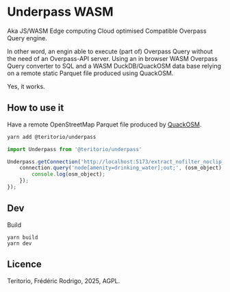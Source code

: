 # Underpass WASM

Aka JS/WASM Edge computing Cloud optimised Compatible Overpass Query engine.

In other word, an engin able to execute (part of) Overpass Query without the need of an Overpass-API server. Using an in browser WASM Overpass Query converter to SQL and a WASM DuckDB/QuackOSM data base relying on a remote static Parquet file produced using QuackOSM.

Yes, it works.

## How to use it

Have a remote OpenStreetMap Parquet file produced by [QuackOSM](https://github.com/kraina-ai/quackosm).


```bash
yarn add @teritorio/underpass
```

```ts
import Underpass from '@teritorio/underpass'

Underpass.getConnection('http://localhost:5173/extract_nofilter_noclip_compact.parquet', (connection: Underpass.Connection) => {
    connection.query('node[amenity=drinking_water];out;', (osm_object) => {
        console.log(osm_object);
    });
});
```

## Dev

Build
```
yarn build
yarn dev
```

## Licence

Teritorio, Frédéric Rodrigo, 2025, AGPL.
